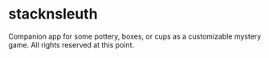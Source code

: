 # stacknsleuth
Companion app for some pottery, boxes, or cups as a customizable mystery game.  All rights reserved at this point.
